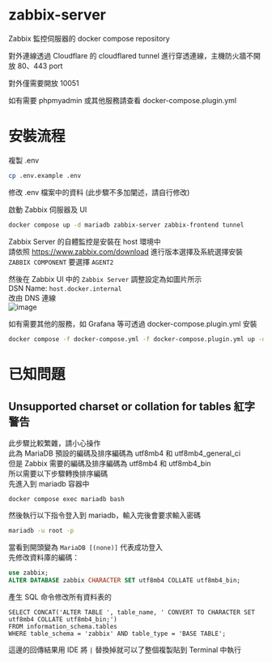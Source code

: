 # zabbix-server

Zabbix 監控伺服器的 docker compose repository

對外連線透過 Cloudflare 的 cloudflared tunnel 進行穿透連線，主機防火牆不開放 80、443 port

對外僅需要開放 10051

如有需要 phpmyadmin 或其他服務請查看 docker-compose.plugin.yml

# 安裝流程
複製 .env 
```bash
cp .env.example .env
```
修改 .env 檔案中的資料 (此步驟不多加闡述，請自行修改)

啟動 Zabbix 伺服器及 UI
```bash
docker compose up -d mariadb zabbix-server zabbix-frontend tunnel
```
Zabbix Server 的自體監控是安裝在 host 環境中  
請依照 https://www.zabbix.com/download 進行版本選擇及系統選擇安裝  
`ZABBIX COMPONENT` 要選擇 `AGENT2`

然後在 Zabbix UI 中的 `Zabbix Server` 調整設定為如圖片所示  
DSN Name: `host.docker.internal`  
改由 DNS 連線  
![image](https://github.com/user-attachments/assets/60500a5e-a93d-4430-a4fb-a73964d66208)

如有需要其他的服務，如 Grafana 等可透過 docker-compose.plugin.yml 安裝
```bash
docker compose -f docker-compose.yml -f docker-compose.plugin.yml up -d grafana
```

# 已知問題

## Unsupported charset or collation for tables 紅字警告
此步驟比較繁雜，請小心操作  
此為 MariaDB 預設的編碼及排序編碼為 utf8mb4 和 utf8mb4_general_ci  
但是 Zabbix 需要的編碼及排序編碼為 utf8mb4 和 utf8mb4_bin  
所以需要以下步驟轉換排序編碼  
先進入到 mariadb 容器中
```bash
docker compose exec mariadb bash
```
然後執行以下指令登入到 mariadb，輸入完後會要求輸入密碼
```bash
mariadb -u root -p
```
當看到開頭變為 `MariaDB [(none)]` 代表成功登入  
先修改資料庫的編碼：
```sql
use zabbix;
ALTER DATABASE zabbix CHARACTER SET utf8mb4 COLLATE utf8mb4_bin;
```
產生 SQL 命令修改所有資料表的
```
SELECT CONCAT('ALTER TABLE ', table_name, ' CONVERT TO CHARACTER SET utf8mb4 COLLATE utf8mb4_bin;')
FROM information_schema.tables
WHERE table_schema = 'zabbix' AND table_type = 'BASE TABLE';
```
這邊的回傳結果用 IDE 將 `|` 替換掉就可以了整個複製貼到 Terminal 中執行  